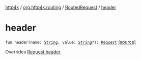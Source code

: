 [http4k](../../index.md) / [org.http4k.routing](../index.md) / [RoutedRequest](index.md) / [header](./header.md)

# header

`fun header(name: `[`String`](https://kotlinlang.org/api/latest/jvm/stdlib/kotlin/-string/index.html)`, value: `[`String`](https://kotlinlang.org/api/latest/jvm/stdlib/kotlin/-string/index.html)`?): `[`Request`](../../org.http4k.core/-request/index.md) [(source)](https://github.com/http4k/http4k/blob/master/http4k-core/src/main/kotlin/org/http4k/routing/routing.kt#L119)

Overrides [Request.header](../../org.http4k.core/-request/header.md)

